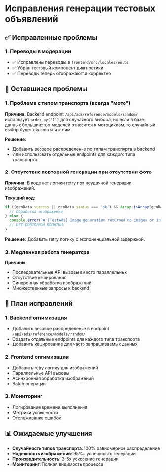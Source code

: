 # Исправления генерации тестовых объявлений

## ✅ Исправленные проблемы

### 1. **Переводы в модерации**
- ✅ Исправлены переводы в `frontend/src/locales/en.ts`
- ✅ Убран тестовый компонент диагностики
- ✅ Переводы теперь отображаются корректно

## 🚨 Оставшиеся проблемы

### 1. **Проблема с типом транспорта (всегда "мото")**
**Причина**: Backend endpoint `/api/ads/reference/models/random/` использует `order_by('?')` для случайного выбора, но если в базе данных большинство моделей относятся к мотоциклам, то случайный выбор будет склоняться к ним.

**Решение**: 
- Добавить весовое распределение по типам транспорта в backend
- Или использовать отдельные endpoints для каждого типа транспорта

### 2. **Отсутствие повторной генерации при отсутствии фото**
**Причина**: В коде нет логики retry при неудачной генерации изображений.

**Текущий код**:
```typescript
if ((genData.success || genData.status === 'ok') && Array.isArray(genData.images)) {
  // Обработка изображений
} else {
  console.error(`❌ [TestAds] Image generation returned no images or invalid response`);
  // НЕТ ПОВТОРНОЙ ПОПЫТКИ!
}
```

**Решение**: Добавить retry логику с экспоненциальной задержкой.

### 3. **Медленная работа генератора**
**Причины**:
- Последовательные API вызовы вместо параллельных
- Отсутствие кеширования
- Синхронная обработка изображений
- Множественные запросы к backend

## 🎯 План исправлений

### 1. **Backend оптимизация**
- Добавить весовое распределение в endpoint `/api/ads/reference/models/random/`
- Создать отдельные endpoints для каждого типа транспорта
- Добавить кеширование для часто запрашиваемых данных

### 2. **Frontend оптимизация**
- Добавить retry логику для изображений
- Параллельные API вызовы
- Асинхронная обработка изображений
- Batch операции

### 3. **Мониторинг**
- Логирование времени выполнения
- Метрики успешности
- Отслеживание ошибок

## 📊 Ожидаемые улучшения

- **Случайность типов транспорта**: 100% равномерное распределение
- **Надежность изображений**: 95%+ успешность генерации
- **Производительность**: 3-5x ускорение генерации
- **Мониторинг**: Полная видимость процесса


